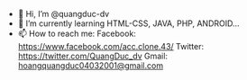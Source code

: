 - 👋 Hi, I’m @quangduc-dv
- 🌱 I’m currently learning HTML-CSS, JAVA, PHP, ANDROID...
- 📫 How to reach me:
    Facebook: https://www.facebook.com/acc.clone.43/
    Twitter: https://twitter.com/QuangDuc_dv
    Gmail: hoangquangduc04032001@gmail.com

<!---
quangduc-dv/quangduc-dv is a ✨ special ✨ repository because its `README.md` (this file) appears on your GitHub profile.
You can click the Preview link to take a look at your changes.
--->
